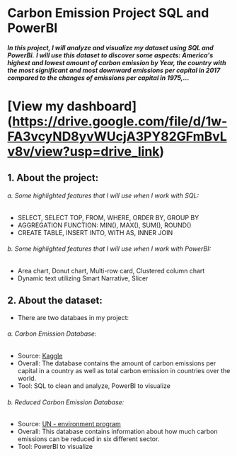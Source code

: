 # Carbon Emission Project SQL and PowerBI
***In this project, I will analyze and visualize my dataset using SQL and PowerBi.***
***I will use this dataset to discover some aspects: America's highest and lowest amount of carbon emission by Year, the country with the most significant and most downward emissions per capital in 2017 compared to the changes of emissions per capital in 1975,...***
# [View my dashboard] (https://drive.google.com/file/d/1w-FA3vcyND8yvWUcjA3PY82GFmBvLv8v/view?usp=drive_link)
## 1. About the project: 
###### a. Some highlighted features that I will use when I work with SQL: 
- SELECT, SELECT TOP, FROM, WHERE, ORDER BY, GROUP BY
- AGGREGATION FUNCTION: MIN(), MAX(), SUM(), ROUND()
- CREATE TABLE, INSERT INTO, WITH AS, INNER JOIN

###### b. Some highlighted features that I will use when I work with PowerBI: 
- Area chart, Donut chart, Multi-row card, Clustered column chart
- Dynamic text utilizing Smart Narrative, Slicer

## 2. About the dataset: 
- There are two databaes in my project: 

###### a. Carbon Emission Database: 
- Source: [Kaggle](https://www.kaggle.com/datasets/vineethakkinapalli/united-nations-environment-data?select=Water+and+Sanitation+Services.csv)
- Overall: The database contains the amount of carbon emissions per capital in a country as well as total carbon emission in countries over the world. 
- Tool: SQL to clean and analyze, PowerBI to visualize

###### b. Reduced Carbon Emission Database: 
- Source: [UN - environment program](https://www.unep.org/interactive/six-sector-solution-climate-change/)
- Overall: This database contains information about how much carbon emissions can be reduced in six different sector. 
- Tool: PowerBI to visualize 
